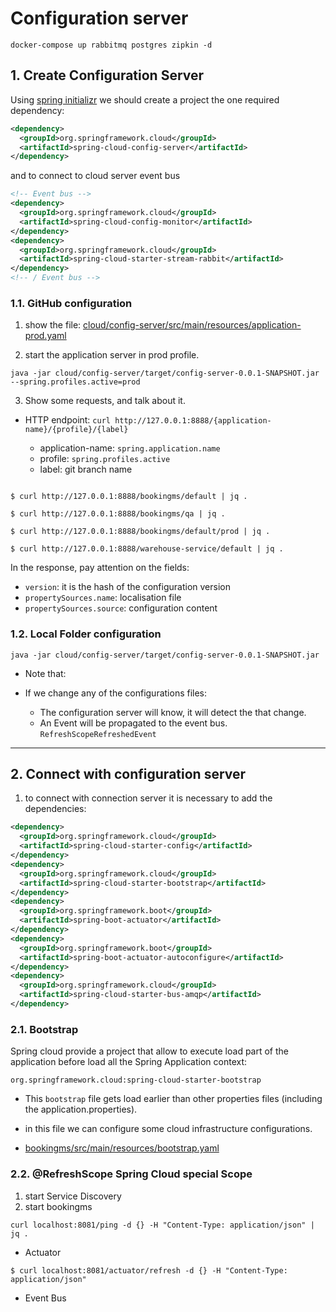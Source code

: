 # Configuration server

```shell
docker-compose up rabbitmq postgres zipkin -d
```

## 1. Create Configuration Server

Using [spring initializr](https://start.spring.io/) we should create a project the one required dependency:
```xml
<dependency>
  <groupId>org.springframework.cloud</groupId>
  <artifactId>spring-cloud-config-server</artifactId>
</dependency>
```

and to connect to cloud server event bus
```xml
<!-- Event bus -->
<dependency>
  <groupId>org.springframework.cloud</groupId>
  <artifactId>spring-cloud-config-monitor</artifactId>
</dependency>
<dependency>
  <groupId>org.springframework.cloud</groupId>
  <artifactId>spring-cloud-starter-stream-rabbit</artifactId>
</dependency>
<!-- / Event bus -->
```

### 1.1. GitHub configuration

1. show the file: [cloud/config-server/src/main/resources/application-prod.yaml](/cloud/config-server/src/main/resources/application-prod.yaml)

2. start the application server in prod profile.
```shell
java -jar cloud/config-server/target/config-server-0.0.1-SNAPSHOT.jar --spring.profiles.active=prod
```

3. Show some requests, and talk about it.

- HTTP endpoint: `curl http://127.0.0.1:8888/{application-name}/{profile}/{label}`

  - application-name: `spring.application.name`
  - profile: `spring.profiles.active`
  - label: git branch name


```shell

$ curl http://127.0.0.1:8888/bookingms/default | jq .

$ curl http://127.0.0.1:8888/bookingms/qa | jq .

$ curl http://127.0.0.1:8888/bookingms/default/prod | jq .

$ curl http://127.0.0.1:8888/warehouse-service/default | jq .
```

In the response, pay attention on the fields:

- `version`: it is the hash of the configuration version
- `propertySources.name`: localisation file
- `propertySources.source`: configuration content



### 1.2. Local Folder configuration

```shell
java -jar cloud/config-server/target/config-server-0.0.1-SNAPSHOT.jar
```

- Note that:

- If we change any of the configurations files:
  - The configuration server will know, it will detect the that change.
  - An Event will be propagated to the event bus. `RefreshScopeRefreshedEvent`



---

## 2. Connect with configuration server 

1. to connect with connection server it is necessary to add the dependencies:
```xml
<dependency>
  <groupId>org.springframework.cloud</groupId>
  <artifactId>spring-cloud-starter-config</artifactId>
</dependency>
<dependency>
  <groupId>org.springframework.cloud</groupId>
  <artifactId>spring-cloud-starter-bootstrap</artifactId>
</dependency>
<dependency>
  <groupId>org.springframework.boot</groupId>
  <artifactId>spring-boot-actuator</artifactId>
</dependency>
<dependency>
  <groupId>org.springframework.boot</groupId>
  <artifactId>spring-boot-actuator-autoconfigure</artifactId>
</dependency>
<dependency>
  <groupId>org.springframework.cloud</groupId>
  <artifactId>spring-cloud-starter-bus-amqp</artifactId>
</dependency>
```

### 2.1. Bootstrap 

Spring cloud provide a project that allow to execute load part of the application before load all the Spring Application context:  

`org.springframework.cloud:spring-cloud-starter-bootstrap`

- This `bootstrap` file gets load earlier than other properties files (including the application.properties).

- in this file we can configure some cloud infrastructure configurations. 

- [bookingms/src/main/resources/bootstrap.yaml](/bookingms/src/main/resources/bootstrap.yaml)

### 2.2. @RefreshScope Spring Cloud special Scope

1. start Service Discovery
2. start bookingms

```shell
curl localhost:8081/ping -d {} -H "Content-Type: application/json" | jq .
```

- Actuator
```shell
$ curl localhost:8081/actuator/refresh -d {} -H "Content-Type: application/json"
```

- Event Bus
